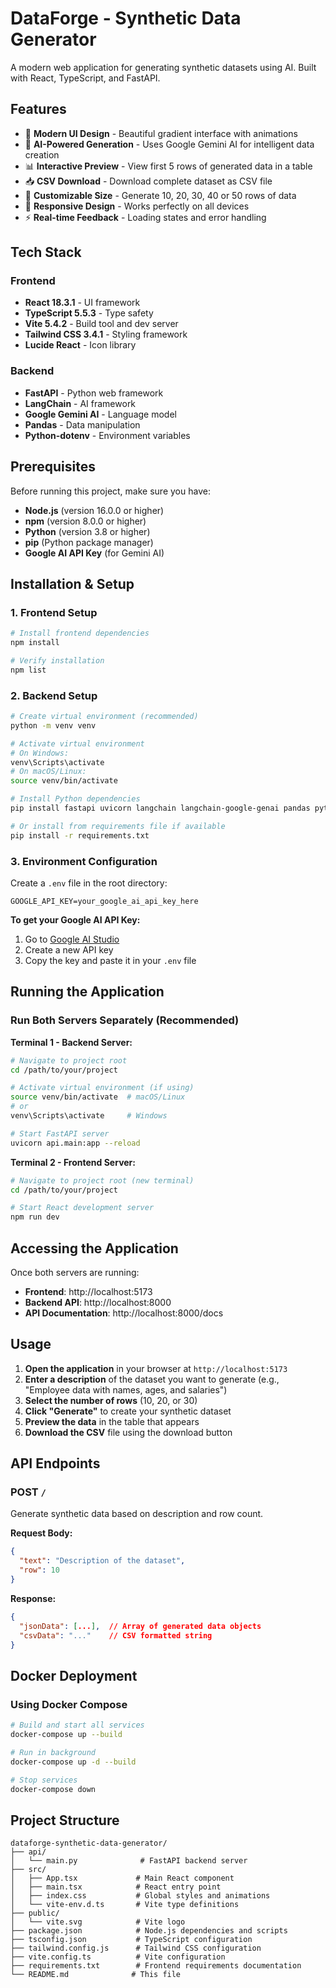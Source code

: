 # DataForge - Synthetic Data Generator

A modern web application for generating synthetic datasets using AI. Built with React, TypeScript, and FastAPI.


## Features

- 🎨 **Modern UI Design** - Beautiful gradient interface with animations
- 🤖 **AI-Powered Generation** - Uses Google Gemini AI for intelligent data creation
- 📊 **Interactive Preview** - View first 5 rows of generated data in a table
- 📥 **CSV Download** - Download complete dataset as CSV file
- 🎯 **Customizable Size** - Generate 10, 20, 30, 40 or 50 rows of data
- 📱 **Responsive Design** - Works perfectly on all devices
- ⚡ **Real-time Feedback** - Loading states and error handling

## Tech Stack

### Frontend
- **React 18.3.1** - UI framework
- **TypeScript 5.5.3** - Type safety
- **Vite 5.4.2** - Build tool and dev server
- **Tailwind CSS 3.4.1** - Styling framework
- **Lucide React** - Icon library

### Backend
- **FastAPI** - Python web framework
- **LangChain** - AI framework
- **Google Gemini AI** - Language model
- **Pandas** - Data manipulation
- **Python-dotenv** - Environment variables

## Prerequisites

Before running this project, make sure you have:

- **Node.js** (version 16.0.0 or higher)
- **npm** (version 8.0.0 or higher)
- **Python** (version 3.8 or higher)
- **pip** (Python package manager)
- **Google AI API Key** (for Gemini AI)

## Installation & Setup

### 1. Frontend Setup

```bash
# Install frontend dependencies
npm install

# Verify installation
npm list
```

### 2. Backend Setup

```bash
# Create virtual environment (recommended)
python -m venv venv

# Activate virtual environment
# On Windows:
venv\Scripts\activate
# On macOS/Linux:
source venv/bin/activate

# Install Python dependencies
pip install fastapi uvicorn langchain langchain-google-genai pandas python-dotenv

# Or install from requirements file if available
pip install -r requirements.txt
```

### 3. Environment Configuration

Create a `.env` file in the root directory:

```env
GOOGLE_API_KEY=your_google_ai_api_key_here
```

**To get your Google AI API Key:**
1. Go to [Google AI Studio](https://makersuite.google.com/app/apikey)
2. Create a new API key
3. Copy the key and paste it in your `.env` file

## Running the Application

### Run Both Servers Separately (Recommended)

**Terminal 1 - Backend Server:**
```bash
# Navigate to project root
cd /path/to/your/project

# Activate virtual environment (if using)
source venv/bin/activate  # macOS/Linux
# or
venv\Scripts\activate     # Windows

# Start FastAPI server
uvicorn api.main:app --reload
```

**Terminal 2 - Frontend Server:**
```bash
# Navigate to project root (new terminal)
cd /path/to/your/project

# Start React development server
npm run dev
```

## Accessing the Application

Once both servers are running:

- **Frontend**: http://localhost:5173
- **Backend API**: http://localhost:8000
- **API Documentation**: http://localhost:8000/docs

## Usage

1. **Open the application** in your browser at `http://localhost:5173`
2. **Enter a description** of the dataset you want to generate (e.g., "Employee data with names, ages, and salaries")
3. **Select the number of rows** (10, 20, or 30)
4. **Click "Generate"** to create your synthetic dataset
5. **Preview the data** in the table that appears
6. **Download the CSV** file using the download button

## API Endpoints

### POST `/`
Generate synthetic data based on description and row count.

**Request Body:**
```json
{
  "text": "Description of the dataset",
  "row": 10
}
```

**Response:**
```json
{
  "jsonData": [...],  // Array of generated data objects
  "csvData": "..."    // CSV formatted string
}
```
## Docker Deployment

### Using Docker Compose 

```bash
# Build and start all services
docker-compose up --build

# Run in background
docker-compose up -d --build

# Stop services
docker-compose down
```

## Project Structure

```
dataforge-synthetic-data-generator/
├── api/
│   └── main.py              # FastAPI backend server
├── src/
│   ├── App.tsx             # Main React component
│   ├── main.tsx            # React entry point
│   ├── index.css           # Global styles and animations
│   └── vite-env.d.ts       # Vite type definitions
├── public/
│   └── vite.svg            # Vite logo
├── package.json            # Node.js dependencies and scripts
├── tsconfig.json           # TypeScript configuration
├── tailwind.config.js      # Tailwind CSS configuration
├── vite.config.ts          # Vite configuration
├── requirements.txt        # Frontend requirements documentation
└── README.md              # This file
```
